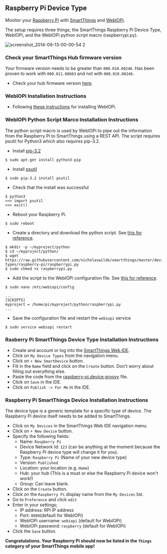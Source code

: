 ## Raspberry Pi Device Type
Monitor your [Raspberry Pi](http://www.raspberrypi.org/) with [SmartThings](http://www.smartthings.com/) and [WebIOPi](https://code.google.com/p/webiopi/).

The setup requires three things; the SmartThings Raspberry Pi Device Type, WebIOPi, and the WebIOPi python script macro (raspberrypi.py).

![screenshot_2014-09-13-00-00-54 2](https://cloud.githubusercontent.com/assets/600019/4259800/f5aa3e10-3b13-11e4-9a89-f1753b44e1ea.jpg)

### Check your SmartThings Hub firmware version
Your firmware version needs to be greater than `000.010.00246`. Has been proven to work with `000.011.00603` and not with `000.010.00246`.
 - Check your hub firmware version [here](https://graph.api.smartthings.com/hub/list).

### WebIOPi Installation Instructions
 - Following [these instructions](https://code.google.com/p/webiopi/wiki/INSTALL?tm=6) for installing WebIOPi.

### WebIOPi Python Script Marco Installation Instructions
The python script macro is used by WebIOPi to pipe out the information from the Raspberry Pi to SmartThings using a REST API. The script requires psutil for Python3 which also requires pip-3.2.
 - Install [pip-3.2](https://github.com/pypa/pip)
```
$ sudo apt-get install python3-pip
```
 - Install [psutil](https://github.com/giampaolo/psutil)
```
$ sudo pip-3.2 install psutil
```
 - Check that the install was successful
```
$ python3
>>> import psutil
>>> exit()
```
 - Reboot your Raspberry Pi.
```
$ sudo reboot 
```
 - Create a directory and download the python script. See [this for reference](https://code.google.com/p/webiopi/wiki/Tutorial_Basis).
```
$ mkdir -p ~/myproject/python
$ cd ~/myproject/python/
$ wget https://raw.githubusercontent.com/nicholaswilde/smartthings/master/device-types/raspberry-pi/raspberrypi.py
$ sudo chmod +x raspberrypi.py
```
 - Add the script to the WebIOPi configuration file. See [this for reference](https://code.google.com/p/webiopi/wiki/Tutorial_Basis).
```
$ sudo nano /etc/webiopi/config
```
```
...
[SCRIPTS]
myproject = /home/pi/myproject/python/raspberrypi.py
...
```
 - Save the configuration file and restart the `webiopi` service
```
$ sudo service webiopi restart
```

### Rasberry Pi SmartThings Device Type Installation Instructions
 - Create and account or log into the [SmartThings Web IDE](https://graph.api.smartthings.com/login/auth).
 - Click on `My Device Types` from the navigation menu.
 - Click on `+ New SmartDevice` button.
 - Fill in the `Name` field and click on the `Create` button. Don't worry about filling out everything else.
 - Paste the code from the [raspberry-pi.device.groovy](https://github.com/nicholaswilde/smartthings/blob/master/device-types/raspberry-pi/raspberry-pi.device.groovy) file.
 - Click on `Save` in the IDE.
 - Click on `Publish -> For Me` in the IDE.
 
 ### Raspberry Pi SmartThings Device Installation Instructions
The device type is a generic template for a specific type of device. The Raspberry Pi device itself needs to be added to SmartThings.
 - Click on `My Devices` in the SmartThings Web IDE navigation menu.
 - Click on `+ New Device` button.
 - Specify the following fields:
   - Name: `Raspberry Pi`
   - Device Network Id: `123` (can be anything at the moment because the Raspberry Pi device type will change it for you).
   - Type: `Raspberry Pi` (Name of your new device type)
   - Version: `Published`
   - Location: your location (e.g. `Home`)
   - Hub: your hub (This is a must or else the Raspberry Pi device won't work!)
   - Group: Can leave blank.
 - Click on the `Create` button.
 - Click on the `Raspberry Pi` display name from the `My Devices` list.
 - Go to `Preference` and click `edit`
 - Enter in your settings;
   - IP address: RPi IP address
   - Port: `8000`(default for WebIOPi)
   - WebIOPi username: `webiopi` (default for WebIOPi)
   - WebIOPi password: `raspberry` (default for WebIOPi)
 - Click the `Save` button.

**Congratulations. Your Raspberry Pi should now be listed in the `Things` category of your SmartThings mobile app!**
